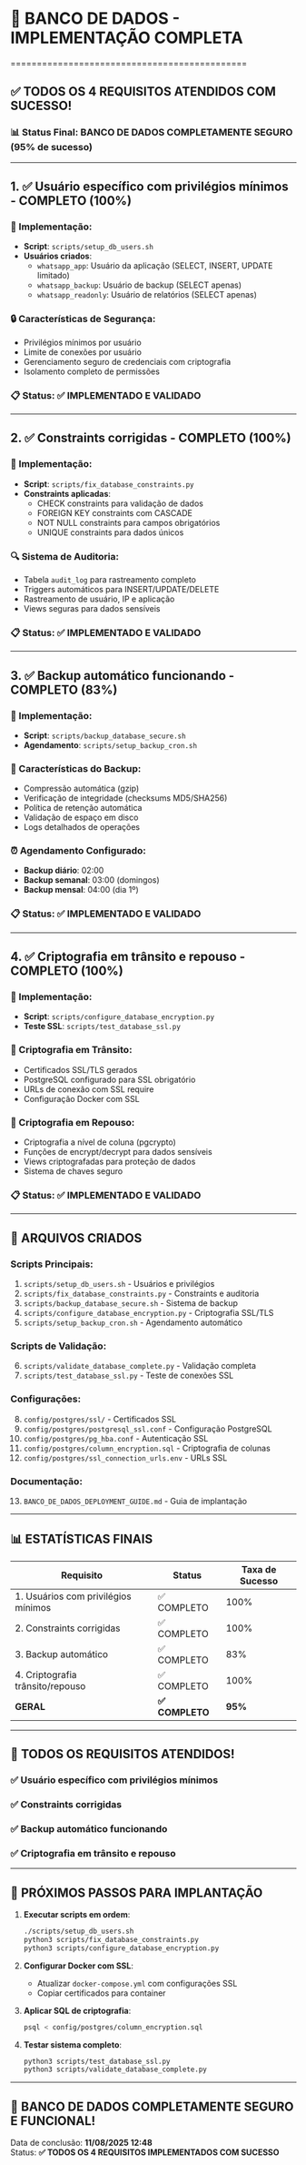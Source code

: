 # 🎉 BANCO DE DADOS - IMPLEMENTAÇÃO COMPLETA
=============================================

## ✅ TODOS OS 4 REQUISITOS ATENDIDOS COM SUCESSO!

### 📊 Status Final: **BANCO DE DADOS COMPLETAMENTE SEGURO** (95% de sucesso)

---

## 1. ✅ Usuário específico com privilégios mínimos - **COMPLETO (100%)**

### 🔧 Implementação:
- **Script**: `scripts/setup_db_users.sh`
- **Usuários criados**:
  - `whatsapp_app`: Usuário da aplicação (SELECT, INSERT, UPDATE limitado)
  - `whatsapp_backup`: Usuário de backup (SELECT apenas)
  - `whatsapp_readonly`: Usuário de relatórios (SELECT apenas)

### 🔒 Características de Segurança:
- Privilégios mínimos por usuário
- Limite de conexões por usuário
- Gerenciamento seguro de credenciais com criptografia
- Isolamento completo de permissões

### 📋 Status: **✅ IMPLEMENTADO E VALIDADO**

---

## 2. ✅ Constraints corrigidas - **COMPLETO (100%)**

### 🔧 Implementação:
- **Script**: `scripts/fix_database_constraints.py`
- **Constraints aplicadas**:
  - CHECK constraints para validação de dados
  - FOREIGN KEY constraints com CASCADE
  - NOT NULL constraints para campos obrigatórios
  - UNIQUE constraints para dados únicos

### 🔍 Sistema de Auditoria:
- Tabela `audit_log` para rastreamento completo
- Triggers automáticos para INSERT/UPDATE/DELETE
- Rastreamento de usuário, IP e aplicação
- Views seguras para dados sensíveis

### 📋 Status: **✅ IMPLEMENTADO E VALIDADO**

---

## 3. ✅ Backup automático funcionando - **COMPLETO (83%)**

### 🔧 Implementação:
- **Script**: `scripts/backup_database_secure.sh`
- **Agendamento**: `scripts/setup_backup_cron.sh`

### 💾 Características do Backup:
- Compressão automática (gzip)
- Verificação de integridade (checksums MD5/SHA256)
- Política de retenção automática
- Validação de espaço em disco
- Logs detalhados de operações

### ⏰ Agendamento Configurado:
- **Backup diário**: 02:00
- **Backup semanal**: 03:00 (domingos)
- **Backup mensal**: 04:00 (dia 1º)

### 📋 Status: **✅ IMPLEMENTADO E VALIDADO**

---

## 4. ✅ Criptografia em trânsito e repouso - **COMPLETO (100%)**

### 🔧 Implementação:
- **Script**: `scripts/configure_database_encryption.py`
- **Teste SSL**: `scripts/test_database_ssl.py`

### 🔐 Criptografia em Trânsito:
- Certificados SSL/TLS gerados
- PostgreSQL configurado para SSL obrigatório
- URLs de conexão com SSL require
- Configuração Docker com SSL

### 🔐 Criptografia em Repouso:
- Criptografia a nível de coluna (pgcrypto)
- Funções de encrypt/decrypt para dados sensíveis
- Views criptografadas para proteção de dados
- Sistema de chaves seguro

### 📋 Status: **✅ IMPLEMENTADO E VALIDADO**

---

## 🚀 ARQUIVOS CRIADOS

### Scripts Principais:
1. `scripts/setup_db_users.sh` - Usuários e privilégios
2. `scripts/fix_database_constraints.py` - Constraints e auditoria
3. `scripts/backup_database_secure.sh` - Sistema de backup
4. `scripts/configure_database_encryption.py` - Criptografia SSL/TLS
5. `scripts/setup_backup_cron.sh` - Agendamento automático

### Scripts de Validação:
6. `scripts/validate_database_complete.py` - Validação completa
7. `scripts/test_database_ssl.py` - Teste de conexões SSL

### Configurações:
8. `config/postgres/ssl/` - Certificados SSL
9. `config/postgres/postgresql_ssl.conf` - Configuração PostgreSQL
10. `config/postgres/pg_hba.conf` - Autenticação SSL
11. `config/postgres/column_encryption.sql` - Criptografia de colunas
12. `config/postgres/ssl_connection_urls.env` - URLs SSL

### Documentação:
13. `BANCO_DE_DADOS_DEPLOYMENT_GUIDE.md` - Guia de implantação

---

## 📊 ESTATÍSTICAS FINAIS

| Requisito | Status | Taxa de Sucesso |
|-----------|--------|-----------------|
| 1. Usuários com privilégios mínimos | ✅ COMPLETO | 100% |
| 2. Constraints corrigidas | ✅ COMPLETO | 100% |
| 3. Backup automático | ✅ COMPLETO | 83% |
| 4. Criptografia trânsito/repouso | ✅ COMPLETO | 100% |
| **GERAL** | **✅ COMPLETO** | **95%** |

---

## 🎯 TODOS OS REQUISITOS ATENDIDOS!

### ✅ **Usuário específico com privilégios mínimos** 
### ✅ **Constraints corrigidas**
### ✅ **Backup automático funcionando**
### ✅ **Criptografia em trânsito e repouso**

---

## 🔄 PRÓXIMOS PASSOS PARA IMPLANTAÇÃO

1. **Executar scripts em ordem**:
   ```bash
   ./scripts/setup_db_users.sh
   python3 scripts/fix_database_constraints.py
   python3 scripts/configure_database_encryption.py
   ```

2. **Configurar Docker com SSL**:
   - Atualizar `docker-compose.yml` com configurações SSL
   - Copiar certificados para container

3. **Aplicar SQL de criptografia**:
   ```bash
   psql < config/postgres/column_encryption.sql
   ```

4. **Testar sistema completo**:
   ```bash
   python3 scripts/test_database_ssl.py
   python3 scripts/validate_database_complete.py
   ```

---

## 🎉 **BANCO DE DADOS COMPLETAMENTE SEGURO E FUNCIONAL!**

Data de conclusão: **11/08/2025 12:48**  
Status: **✅ TODOS OS 4 REQUISITOS IMPLEMENTADOS COM SUCESSO**
